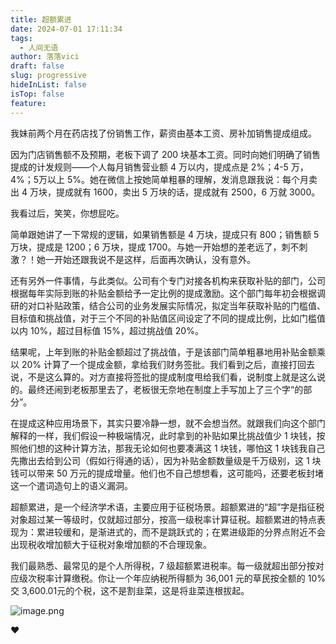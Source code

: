 ```yaml
---
title: 超额累进
date: 2024-07-01 17:11:34
tags:
  - 人间无语
author: 落落vici
draft: false
slug: progressive
hideInList: false
isTop: false
feature:
---
```

我妹前两个月在药店找了份销售工作，薪资由基本工资、房补加销售提成组成。

因为门店销售额不及预期，老板下调了 200 块基本工资。同时向她们明确了销售提成的计发规则——个人每月销售营业额 4 万以内，提成点是 2%；4-5 万，4%；5万以上 5%。她在微信上按她简单粗暴的理解，发消息跟我说：每个月卖出 4 万块，提成就有 1600，卖出 5 万块的话，提成就有 2500，6 万就 3000。

我看过后，笑笑，你想屁吃。

简单跟她讲了一下常规的逻辑，如果销售额是 4 万块，提成只有 800；销售额 5 万块，提成是 1200；6 万块，提成 1700。与她一开始想的差老远了，刺不刺激？！她一开始还跟我说不是这样，后面再次确认，没有意外。

还有另外一件事情，与此类似。公司有个专门对接各机构来获取补贴的部门，公司根据每年实际到账的补贴金额给予一定比例的提成激励。这个部门每年初会根据调研的对口补贴政策，结合公司的业务发展实际情况，拟定当年获取补贴的门槛值、目标值和挑战值，对于三个不同的补贴值区间设定了不同的提成比例，比如门槛值以内 10%，超过目标值 15%，超过挑战值 20%。

结果呢，上年到账的补贴金额超过了挑战值，于是该部门简单粗暴地用补贴金额乘以 20% 计算了一个提成金额，拿给我们财务签批。我们看到之后，直接打回去说，不是这么算的。对方直接将签批的提成制度甩给我们看，说制度上就是这么说的。最终还闹到老板那里去了，老板很无奈地在制度上手写加上了三个字“的部分”。

在提成这种应用场景下，其实只要冷静一想，就不会想当然。就跟我们向这个部门解释的一样，我们假设一种极端情况，此时拿到的补贴如果比挑战值少 1 块钱，按照他们想的这种计算方法，那我无论如何也要凑满这 1 块钱，哪怕这 1 块钱我自己先撒出去给到公司（假如行得通的话），因为补贴金额数量级是千万级别，这 1 块钱可以带来 50 万元的提成增量。他们也不自己想想看，这可能吗，还要老板封堵这一个遣词造句上的语义漏洞。

超额累进，是一个经济学术语，主要应用于征税场景。超额累进的“超”字是指征税对象超过某一等级时，仅就超过部分，按高一级税率计算征税。超额累进的特点表现为：累进较缓和，是渐进式的，而不是跳跃式的；在累进级距的分界点附近不会出现税收增加额大于征税对象增加额的不合理现象。

我们最熟悉、最常见的是个人所得税，7 级超额累进税率。每一级就超出部分按对应级次税率计算缴税。你让一个年应纳税所得额为 36,001 元的草民按全额的 10% 交 3,600.01元的个税，这不是割韭菜，这是将韭菜连根拔起。

![image.png](https://img.hux.ink/image/2024/07/202407011756269.png)

❤